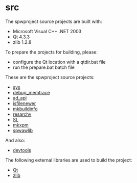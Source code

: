 # src

The spwproject source projects are built with:
* Microsoft Visual C++ .NET 2003
* Qt 4.3.3
* zlib 1.2.8

To prepare the projects for building, please:
* configure the Qt location with a qtdir.bat file
* run the prepare.bat batch file

These are the spwproject source projects:
* [sys](sys/README.md)
* [debug_memtrace](debug_memtrace/README.md)
* [ad_api](ad_api/README.md)
* [isfilenewer](isfilenewer/README.md)
* [mkbuildinfo](mkbuildinfo/README.md)
* [resarchv](resarchv/README.md)
* [SL](SL/README.md)
* [mkxpm](mkxpm/README.md)
* [spwawlib](spwawlib/README.md)

And also:
* [devtools](devtools/README.md)

The following external libraries are used to build the project:
* [Qt](QT/README.md)
* [zlib](ZLIB/README.md)
